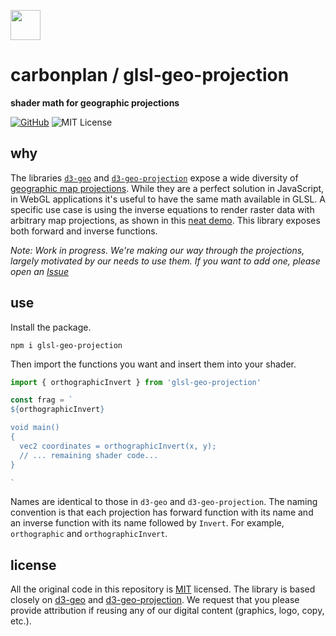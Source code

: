 <img
  src='https://carbonplan-assets.s3.amazonaws.com/monogram/dark-small.png'
  height='48'
/>

# carbonplan / glsl-geo-projection

**shader math for geographic projections**

[![GitHub][github-badge]][github]
![MIT License][]

[github]: https://github.com/carbonplan/glsl-geo-projection
[github-badge]: https://badgen.net/badge/-/github?icon=github&label
[mit license]: https://badgen.net/badge/license/MIT/blue

## why

The libraries [`d3-geo`](https://github.com/d3/d3-geo) and [`d3-geo-projection`](https://github.com/d3/d3-geo-projection) expose a wide diversity of [geographic map projections](https://en.wikipedia.org/wiki/Map_projection). While they are a perfect solution in JavaScript, in WebGL applications it's useful to have the same math available in GLSL. A specific use case is using the inverse equations to render raster data with  arbitrary map projections, as shown in this [neat demo](http://bl.ocks.org/mbostock/raw/5446416/e46a4985e7a851f10bc231d1e78681c457d94aad/). This library exposes both forward and inverse functions. 

_Note: Work in progress. We're making our way through the projections, largely motivated by our needs to use them. If you want to add one, please open an [Issue](https://github.com/carbonplan/glsl-geo-projection/issues)_

## use

Install the package.

```
npm i glsl-geo-projection
```

Then import the functions you want and insert them into your shader.

```js
import { orthographicInvert } from 'glsl-geo-projection'

const frag = `
${orthographicInvert}

void main() 
{
  vec2 coordinates = orthographicInvert(x, y);
  // ... remaining shader code...
}

`
```

Names are identical to those in `d3-geo` and `d3-geo-projection`. The naming convention is that each projection has forward function with its name and an inverse function with its name followed by `Invert`. For example, `orthographic` and `orthographicInvert`.

## license

All the original code in this repository is [MIT](https://choosealicense.com/licenses/mit/) licensed. The library is based closely on [d3-geo](https://github.com/d3/d3-geo/blob/main/LICENSE) and [d3-geo-projection](https://github.com/d3/d3-geo-projection/blob/main/LICENSE). We request that you please provide attribution if reusing any of our digital content (graphics, logo, copy, etc.).
